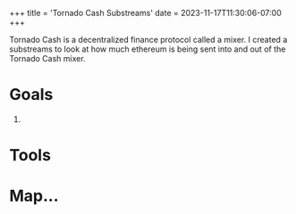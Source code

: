 +++
title = 'Tornado Cash Substreams'
date = 2023-11-17T11:30:06-07:00
+++

Tornado Cash is a decentralized finance protocol called a mixer. I created a substreams to
look at how much ethereum is being sent into and out of the Tornado Cash mixer. 

# Goals
1. 

# Tools

# Map...
